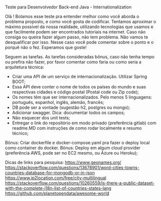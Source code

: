 Teste para Desenvolvedor Back-end Java - Internationalization

Olá ! Bolamos esse teste pra entender melhor como você aborda o problema proposto, e como você gosta de codificar. Tentamos aproximar o máximo possível da nossa realidade, utilizando tecnologias que usamos e que facilmente podem ser encontrados tutoriais na internet.
Caso não consiga ou queira fazer algum passo, não tem problema. Não vamos te desqualificar por isso. Nesse caso você pode comentar sobre o ponto e o porquê não o fez. Esperamos que goste!

Seguem as tarefas. As tarefas consideradas bônus, caso não tenha tempo ou prefira não fazer, por favor comentar como faria ou como seria a arquitetura técnica:

- Criar uma API de um serviço de internacionalização. Utilizar Spring BOOT;
- Essa API deve conter o nome de todos os países do mundo e suas respectivas cidades e código postal (Postal code ou Zip code);
- Os nomes têm que ser internacionalizados. Pelo menos 5 linguagens: português, espanhol, inglês, alemão, francês;
- DB pode ser a vontade (sugestão h2, postgres ou mongo);
- Adicionar swagger. Dica: documentar todos os campos; 
- Não esquecer dos unit tests; 
- Entregar o link do repositório em modo privado (preferência gitlab) com readme.MD com instruções de como rodar localmente e resumo técnico;

Bônus: Criar dockerfile e docker-compose.yaml pra fazer o deploy local como container do docker.
Bônus: Deploy em algum cloud provider (preferência AWS, pode ser no EC2 mesmo, ou Azure ou Heroku);

Dicas de links para pesquisa:
https://www.geonames.org/  
https://stackoverflow.com/questions/13678901/word-cities-towns-countries-database-for-mongodb-or-in-json
https://www.ip2location.com/free/city-multilingual
https://stackoverflow.com/questions/10260559/is-there-a-public-dataset-with-the-complete-i18n-list-of-countries-states-lang
https://github.com/planetopendata/awesome-world
